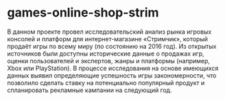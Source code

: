 # games-online-shop-strim
В данном проекте провел исследовательский анализ рынка игровых консолей и платформ для интернет-магазине «Стримчик», который продаёт игры по всему миру (по состоянию на 2016 год). Из открытых источников были доступны исторические данные о продажах игр, оценки пользователей и экспертов, жанры и платформы (например, Xbox или PlayStation). В процессе исследования на основе имеющихся данных выявил определяющие успешность игры закономерности, что позволило сделать ставку на потенциально популярный продукт и спланировать рекламные кампании на следующий год.